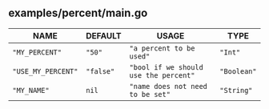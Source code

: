 ## examples/percent/main.go
| NAME | DEFAULT | USAGE | TYPE |
| --- | --- | --- | --- |
| `"MY_PERCENT"` | `"50"` | `"a percent to be used"` | `"Int"` |
| `"USE_MY_PERCENT"` | `"false"` | `"bool if we should use the percent"` | `"Boolean"` |
| `"MY_NAME"` | `nil` | `"name does not need to be set"` | `"String"` |
